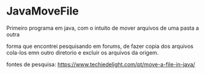 # JavaMoveFile
Primeiro programa em java, com o intuito de mover arquivos de uma pasta a outra

forma que encontrei pesquisando em forums, de fazer copia dos arquivos cola-los emn outro diretorio e excluir os arquivos da origem.

fontes de pesquisa: https://www.techiedelight.com/pt/move-a-file-in-java/
